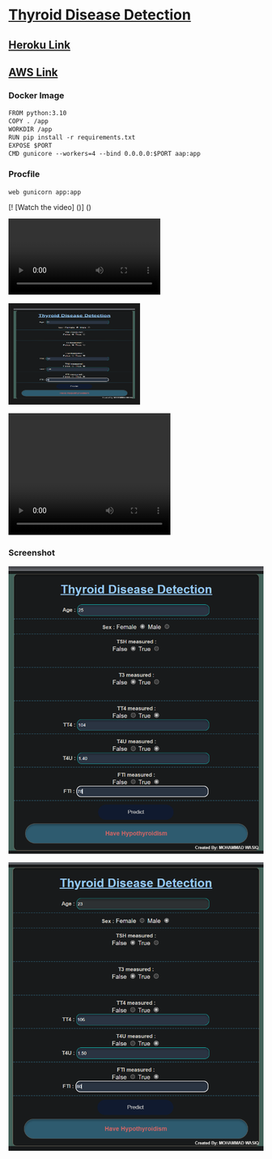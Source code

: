 # [**Thyroid Disease Detection**](https://github.com/MohammadWasiq0786/Thyroid-Disease-Detection)


## [**Heroku Link**](https://thyroiddiseasedetect.herokuapp.com/)

## [**AWS Link**](http://ec2-35-78-175-118.ap-northeast-1.compute.amazonaws.com:8080/predict)


### Docker Image
```
FROM python:3.10
COPY . /app
WORKDIR /app
RUN pip install -r requirements.txt
EXPOSE $PORT
CMD gunicore --workers=4 --bind 0.0.0.0:$PORT aap:app
```     
### Procfile
```
web gunicorn app:app
```

[! [Watch the video] ()] ()

<video src="https://github.com/MohammadWasiq0786/Thyroid-Disease-Detection/blob/main/TDD.mp4" controls="controls" style="max-width: 730px;">
</video>



<a href="https://github.com/MohammadWasiq0786/Thyroid-Disease-Detection/blob/main/TDD.mp4" target="_blank"><img src="https://github.com/MohammadWasiq0786/Thyroid-Disease-Detection/blob/main/static/IMAGE/Screenshot%20(121).png" 
alt="Watch the video" width="240" height="180" border="10" /></a>


<video width="320" height="240" controls>
<source src="https://github.com/MohammadWasiq0786/Thyroid-Disease-Detection/blob/main/TDD.mp4" type="video/mp4"> 
</video>


### Screenshot

![Capture](https://github.com/MohammadWasiq0786/Thyroid-Disease-Detection/blob/main/static/IMAGE/Screenshot%20(121).png)

![Capture](https://github.com/MohammadWasiq0786/Thyroid-Disease-Detection/blob/main/static/IMAGE/Screenshot%20(122).png)
